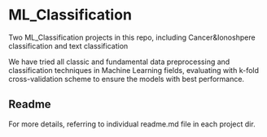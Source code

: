 # ML_Classification
 Two ML_Classification projects in this repo, including Cancer&Ionoshpere classification and text classification

 We have tried all classic and fundamental data preprocessing and classification techniques in Machine Learning fields, evaluating with k-fold cross-validation scheme to ensure the models with best performance.

 ## Readme
 For more details, referring to individual readme.md file in each project dir.
